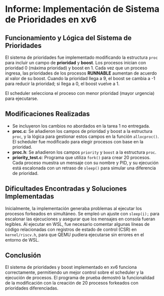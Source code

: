 # Informe: Implementación de Sistema de Prioridades en xv6

## Funcionamiento y Lógica del Sistema de Prioridades
El sistema de prioridades fue implementado modificando la estructura `proc` para incluir un campo de **prioridad** y **boost**. Los procesos inician con prioridad 0 (máxima prioridad) y boost en 1. Cada vez que un proceso ingresa, las prioridades de los procesos **RUNNABLE** aumentan de acuerdo al valor de su boost. Cuando la prioridad llega a 9, el boost se cambia a -1 para reducir la prioridad; si llega a 0, el boost vuelve a 1.

El scheduler selecciona el proceso con menor prioridad (mayor urgencia) para ejecutarse.

## Modificaciones Realizadas
- Se incluyeron los cambios no abordados en la tarea 1 no entregada.
- **proc.c**: Se añadieron los campos de prioridad y boost a la estructura `proc`, y la lógica para gestionar estos campos en la función `allocproc()`. El scheduler fue modificado para elegir procesos con base en la prioridad.
- **proc.h**: Se añadieron los campos `priority` y `boost` a la estructura `proc`.
- **priority_test.c**: Programa que utiliza `fork()` para crear 20 procesos. Cada proceso muestra un mensaje con su nombre y PID, y su ejecución está escalonada con un retraso de `sleep()` para simular una diferencia de prioridad.

## Dificultades Encontradas y Soluciones Implementadas
Inicialmente, la implementación generaba problemas al ejecutar los procesos forkeados en simultáneo. Se empleó un ajuste con `sleep(i);` para escalonar las ejecuciones y asegurar que los mensajes en consola fueran legibles. Al ejecutar en WSL, fue necesario comentar algunas líneas de código relacionadas con registros de estado de control (CSR) en `kernel/riscv.h`, para que QEMU pudiera ejecutarse sin errores en el entorno de WSL.

## Conclusión
El sistema de prioridades y boost implementado en xv6 funciona correctamente, permitiendo un mejor control sobre el scheduler y la ejecución de procesos. El programa de prueba demostró la funcionalidad de la modificación con la creación de 20 procesos forkeados con prioridades diferenciadas.

